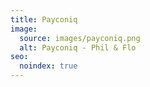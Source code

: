 ```yaml
---
title: Payconiq
image:
  source: images/payconiq.png
  alt: Payconiq - Phil & Flo
seo:
  noindex: true
---
```

